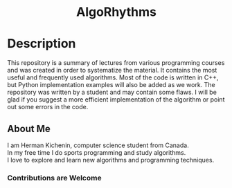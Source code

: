 <h1 align="center">AlgoRhythms</h1>

# Description

This repository is a summary of lectures from various programming courses 
and was created in order to systematize the material. 
It contains the most useful and frequently used algorithms. Most of the code is 
written in C++, but Python implementation examples will also be added as we work. 
The repository was written by a student and may contain some flaws. 
I will be glad if you suggest a more efficient implementation of the algorithm 
or point out some errors in the code. 

## About Me

I am Herman Kichenin, computer science student from Canada.                   
In my free time I do sports programming and study algorithms.   
I love to explore and learn new algorithms and programming techniques.      

### Contributions are Welcome
